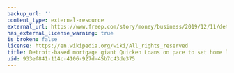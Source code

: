```yaml
---
backup_url: ''
content_type: external-resource
external_url: https://www.freep.com/story/money/business/2019/12/11/detroit-quicken-loans-sets-mortgage-volume-record/2633361001/
has_external_license_warning: true
is_broken: false
license: https://en.wikipedia.org/wiki/All_rights_reserved
title: Detroit-based mortgage giant Quicken Loans on pace to set home loan record
uid: 933ef841-114c-4106-927d-45b7c43de375
---
```

